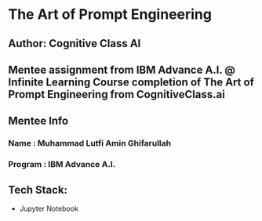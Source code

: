 # The Art of Prompt Engineering
## Author: Cognitive Class AI

Mentee assignment from IBM Advance A.I. @ Infinite Learning 
Course completion of The Art of Prompt Engineering from CognitiveClass.ai
---

## Mentee Info
### Name    : Muhammad Lutfi Amin Ghifarullah
### Program : IBM Advance A.I.

## Tech Stack:
- Jupyter Notebook
